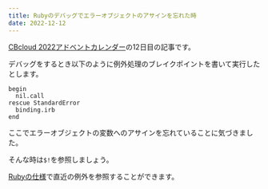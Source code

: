 ```yaml
---
title: Rubyのデバッグでエラーオブジェクトのアサインを忘れた時
date: 2022-12-12
---
```



[CBcloud 2022アドベントカレンダー](https://qiita.com/advent-calendar/2022/cb-cloud)の12日目の記事です。

デバッグをするとき以下のように例外処理のブレイクポイントを書いて実行したとします。

```language-ruby
begin
  nil.call
rescue StandardError
  binding.irb
end
```

ここでエラーオブジェクトの変数へのアサインを忘れていることに気づきました。

そんな時は`$!`を参照しましょう。

[Rubyの仕様](https://docs.ruby-lang.org/ja/latest/method/Kernel/v/=21.html)で直近の例外を参照することができます。
